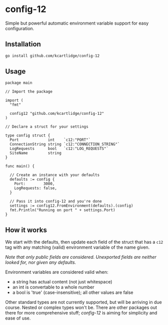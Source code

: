 # config-12

Simple but powerful automatic environment variable support for easy configuration.

## Installation

```sh
go install github.com/kcartlidge/config-12
```

## Usage

```golang
package main

// Import the package

import (
  "fmt"

  config12 "github.com/kcartlidge/config-12"
)

// Declare a struct for your settings

type config struct {
  Port             int    `c12:"PORT"`
  ConnectionString string `c12:"CONNECTION_STRING"`
  LogRequests      bool   `c12:"LOG_REQUESTS"`
  SiteName         string
}

func main() {

  // Create an instance with your defaults
  defaults := config {
    Port:        3000,
    LogRequests: false,
  }

  // Pass it into config-12 and you're done
  settings := config12.FromEnvironment(defaults).(config)
  fmt.Println("Running on port " + settings.Port)
}
```

## How it works

We start with the defaults, then update each field of the struct that has a `c12` tag with any matching (valid) environment variable of the name given.

_Note that only public fields are considered. Unexported fields are neither looked for, nor given any defaults._

Environment variables are considered valid when:

- a string has actual content (not just whitespace)
- an int is convertable to a whole number
- a bool is 'true' (case-insensitive); all other values are false

Other standard types are not currently supported, but will be arriving in due course. Nested or complex types won't be. There are other packages out there for more comprehensive stuff; _config-12_ is aiming for simplicity and ease of use.
